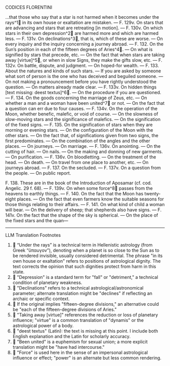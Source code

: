 CODICES FLORENTINI

...that those who say that a star is not harmed when it becomes under the rays^1🤖 in its own house or exaltation are mistaken. — F. 129v. On stars that are advancing and stars that are retreating [in motion]. — F. 130v. On which stars in their own depression^2🤖 are harmed more and which are harmed less. — F. 131v. On declinations^3🤖, that is, which of these are worse. — On every inquiry and the inquiry concerning a journey abroad. — F. 132. On the Sun’s position in each of the fifteen degrees of Aries^4🤖. — On what is signified by stars that precede, etc. — On the fact that when stars are taking away [virtue]^5🤖, or when in slow Signs, they make the gifts slow, etc. — F. 132v. On battle, dispute, and judgment. — On hoped-for wealth. — F. 133. About the natures and kinds of such stars. — If you are asked by someone what sort of person is the one who has deceived and beguiled someone. — On not making a pronouncement before you have rightly understood the question. — On matters already made clear. — F. 133v. On hidden things [text missing: deest textus]^6🤖. — On the procedure if you are questioned. — F. 134. On the goods concerning the marriage of Zeus, etc. — On whether a man and a woman have been united^7🤖 or not. — On the fact that a question can err due to four causes. — F. 134v. On the operation of the Moon, whether benefic, malefic, or void of course. — On the slowness of slow-moving stars and the significance of malefics. — On the signification of the fixed signs. — F. 135. On the signification of stars when they are morning or evening stars. — On the configuration of the Moon with the other stars. — On the fact that, of significations given from two signs, the first predominates. — On the combination of the angles and the other places. — On journeys. — On marriage. — F. 136v. On anointing. — On the cutting of hair. — On nails. — On the making and donning of new garments. — On purification. — F. 136v. On bloodletting. — On the treatment of the head. — On death. — On travel from one place to another, etc. — On journeys abroad. — F. 137. On the secluded. — F. 137v. On a question from the people. — On public report.

F. 138.
These are in the book of the Introduction of Aposamar (cf. cod. Angelic. 29 f. 68). — F. 139v. On when some force^8🤖 passes from the heavens to earthly things. — F. 140. On the fact that the Moon has twenty-eight places. — On the fact that even farmers know the suitable seasons for those things relating to their affairs. — F. 141. On what kind of child a woman will bear. — On the delivery of sheep; that shepherds also have signs. — F. 141v. On the fact that the shape of the sky is spherical. — On the place of the fixed stars and the quan—

---

LLM Translation Footnotes

1. 🤖 “Under the rays” is a technical term in Hellenistic astrology (from Greek “ὕπαυγον”), denoting when a planet is so close to the Sun as to be rendered invisible, usually considered detrimental. The phrase "in its own house or exaltation" refers to positions of astrological dignity. The text corrects the opinion that such dignities protect from harm in this state.
2. 🤖 "Depression" is a standard term for "fall" or "detriment," a technical condition of planetary weakness.
3. 🤖 "Declinations" refers to a technical astrological/astronomical parameter; alternate translation might be "declines" if reflecting an archaic or specific context.
4. 🤖 If the original implies "fifteen-degree divisions," an alternative could be "each of the fifteen-degree divisions of Aries."
5. 🤖 "Taking away [virtue]" references the reduction or loss of planetary influence; "virtue" is a common translation of "dynamis" or the astrological power of a body.
6. 🤖 "deest textus" (Latin): the text is missing at this point. I include both English explanation and the Latin for scholarly accuracy.
7. 🤖 "Been united" is a euphemism for sexual union; a more explicit translation might be "have had intercourse."
8. 🤖 "Force" is used here in the sense of an impersonal astrological influence or effect; "power" is an alternate but less common rendering.
